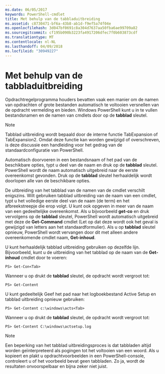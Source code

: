 ```yaml
---
ms.date: 06/05/2017
keywords: PowerShell-cmdlet
title: Met behulp van de tabbladuitbreiding
ms.assetid: c8730471-bf6a-43b8-ab1d-f9ef5a74f04e
ms.openlocfilehash: 3d047bf0691c8a304d7637aa50fba6ae99709a82
ms.sourcegitcommit: cf195b090b3223fa4917206dfec7f0b603873cdf
ms.translationtype: MT
ms.contentlocale: nl-NL
ms.lasthandoff: 04/09/2018
ms.locfileid: "30949227"
---
```

# <a name="using-tab-expansion"></a>Met behulp van de tabbladuitbreiding

Opdrachtregelprogramma houders bevatten vaak een manier om de namen van opdrachten of grote bestanden automatisch te voltooien versnellen van de opdracht vermelding en bieden. Windows PowerShell kunt u in te vullen bestandsnamen en de namen van cmdlets door op de **tabblad** sleutel.

> [!NOTE]
> Tabblad uitbreiding wordt bepaald door de interne functie TabExpansion of TabExpansion2. Omdat deze functie kan worden gewijzigd of overschreven, is deze discussie een handleiding voor het gedrag van de standaardconfiguratie van PowerShell.

Automatisch doorvoeren in een bestandsnaam of het pad van de beschikbare opties, typt u deel van de naam en druk op de **tabblad** sleutel. PowerShell wordt de naam automatisch uitgebreid naar de eerste overeenkomst gevonden. Druk op de **tabblad** sleutel herhaaldelijk wordt doorlopen alle van de beschikbare opties.

De uitbreiding van het tabblad van de namen van de cmdlet verschilt enigszins. Wilt gebruiken tabblad uitbreiding van de naam van een cmdlet, typt u het volledige eerste deel van de naam (de term) en het afbreekstreepje die erop volgt. U kunt ook opgeven in meer van de naam van een gedeeltelijke overeenkomst. Als u bijvoorbeeld **get-co** en druk vervolgens op de **tabblad** sleutel, PowerShell wordt automatisch uitgebreid met deze de **Get-Command** cmdlet (Let op dat deze wordt ook het geval is gewijzigd van letters aan het standaardformulier). Als u op **tabblad** sleutel opnieuw, PowerShell wordt vervangen door dit met alleen andere overeenkomende cmdlet naam, **Get-inhoud**.

U kunt herhaaldelijk tabblad uitbreiding gebruiken op dezelfde lijn. Bijvoorbeeld, kunt u de uitbreiding van het tabblad op de naam van de **Get-inhoud** cmdlet door te voeren:

```
PS> Get-Con<Tab>
```

Wanneer u op drukt de **tabblad** sleutel, de opdracht wordt vergroot tot:

```
PS> Get-Content
```

U kunt gedeeltelijk Geef het pad naar het logboekbestand Active Setup en tabblad uitbreiding opnieuw gebruiken:

```
PS> Get-Content c:\windows\acts<Tab>
```

Wanneer u op drukt de **tabblad** sleutel, de opdracht wordt vergroot tot:

```
PS> Get-Content C:\windows\actsetup.log
```

> [!NOTE]
> Een beperking van het tabblad uitbreidingsproces is dat tabbladen altijd worden geïnterpreteerd als pogingen tot het voltooien van een woord. Als u kopieert en plakt u opdrachtvoorbeelden in een PowerShell-console, controleert u of het voorbeeld bevat geen tabbladen. Zo ja, wordt de resultaten onvoorspelbaar en bijna zeker niet juist.